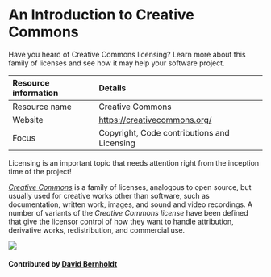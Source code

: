 # An Introduction to Creative Commons
Have you heard of Creative Commons licensing? Learn more about this family of licenses and see how it may help your software project.

Resource information | Details 
:--- | :--- 
Resource name  | Creative Commons
Website | https://creativecommons.org/
Focus | Copyright, Code contributions and Licensing

Licensing is an important topic that needs attention right from the inception time of the project!

*[Creative Commons](https://creativecommons.org/)* is a family of licenses, analogous to open source, but usually used for creative works other than software, such as documentation, written work, images, and sound and video recordings.  A number of variants of the *Creative Commons license* have been defined that give the licensor control of how they want to handle attribution, derivative works, redistribution, and commercial use.

<img src='https://github.com/betterscientificsoftware/images/raw/master/Logo-class_creativecommons.jpg' class='logo' />

<!--- Too large
![alt text](https://mirrors.creativecommons.org/presskit/logos/cc.logo.large.png "Creative Commons Logo")
--->

#### Contributed by [David Bernholdt](http://github.com/bernhold "David Bernholdt")

<!---
Publish: yes
Categories: collaboration
Topics: licensing
Tags: website
Level: 2
Prerequisites: defaults
Aggregate: none
--->
